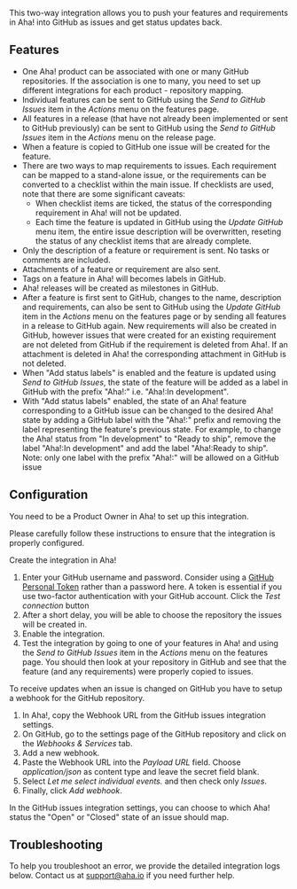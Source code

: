 This two-way integration allows you to push your features and requirements in Aha! into GitHub as issues and get status updates back.

## Features

* One Aha! product can be associated with one or many GitHub repositories. If the association is one to many, you need to set up different integrations for each product - repository mapping.
* Individual features can be sent to GitHub using the _Send to GitHub Issues_ item in the _Actions_ menu on the features page.
* All features in a release (that have not already been implemented or sent to GitHub previously) can be sent to GitHub using the _Send to GitHub Issues_ item in the _Actions_ menu on the release page.
* When a feature is copied to GitHub one issue will be created for the feature.
* There are two ways to map requirements to issues. Each requirement can be mapped to a stand-alone issue, or the requirements can be converted to a checklist within the main issue. If checklists are used, note that there are some significant caveats:
  * When checklist items are ticked, the status of the corresponding requirement in Aha! will not be updated.
  * Each time the feature is updated in GitHub using the _Update GitHub_ menu item, the entire issue description will be overwritten, reseting the status of any checklist items that are already complete.
* Only the description of a feature or requirement is sent. No tasks or comments are included.
* Attachments of a feature or requirement are also sent.
* Tags on a feature in Aha! will becomes labels in GitHub.
* Aha! releases will be created as milestones in GitHub.
* After a feature is first sent to GitHub, changes to the name, description and requirements, can also be sent to GitHub using the _Update GitHub_ item in the _Actions_ menu on the features page or by sending all features in a release to GitHub again. New requirements will also be created in GitHub, however issues that were created for an existing requirement are not deleted from GitHub if the requirement is deleted from Aha!. If an attachment is deleted in Aha! the corresponding attachment in GitHub is not deleted.
* When "Add status labels" is enabled and the feature is updated using _Send to GitHub Issues_, the state of the feature will be added as a label in GitHub with the prefix "Aha!:" i.e. "Aha!:In development".
* With "Add status labels" enabled, the state of an Aha! feature corresponding to a GitHub issue can be changed to the desired Aha! state by adding a GitHub label with the "Aha!:" prefix and removing the label representing the feature's previous state. For example, to change the Aha! status from "In development" to "Ready to ship", remove the label "Aha!:In development" and add the label "Aha!:Ready to ship". Note: only one label with the prefix "Aha!:" will be allowed on a GitHub issue

## Configuration

You need to be a Product Owner in Aha! to set up this integration.

Please carefully follow these instructions to ensure that the integration is properly configured.

Create the integration in Aha!

1. Enter your GitHub username and password. Consider using a [GitHub Personal Token](https://help.github.com/articles/creating-an-access-token-for-command-line-use) rather than a password here. A token is essential if you use two-factor authentication with your GitHub account. Click the _Test connection_ button
2. After a short delay, you will be able to choose the repository the issues will be created in.
3. Enable the integration.
4. Test the integration by going to one of your features in Aha! and using the _Send to GitHub Issues_ item in the _Actions_ menu on the features page. You should then look at your repository in GitHub and see that the feature (and any requirements) were properly copied to issues.

To receive updates when an issue is changed on GitHub you have to setup a webhook for the GitHub repository.

1. In Aha!, copy the Webhook URL from the GitHub issues integration settings.
2. On GitHub, go to the settings page of the GitHub repository and click on the _Webhooks & Services_ tab.
3. Add a new webhook.
4. Paste the Webhook URL into the _Payload URL_ field. Choose _application/json_ as content type and leave the secret field blank.
5. Select _Let me select individual events._ and then check only _Issues_.
6. Finally, click _Add webhook_.

In the GitHub issues integration settings, you can choose to which Aha! status the "Open" or "Closed" state of an issue should map.

## Troubleshooting

To help you troubleshoot an error, we provide the detailed integration logs below. Contact us at support@aha.io if you need further help.
